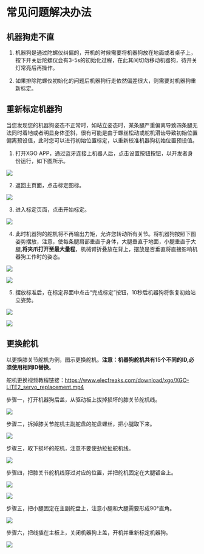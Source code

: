 ﻿---
sidebar_position: 9
sidebar_label: FAQ
---

# 常见问题解决办法

## 机器狗走不直

1. 机器狗是通过陀螺仪纠偏的，开机的时候需要将机器狗放在地面或者桌子上，按下开关后陀螺仪会有3-5s的初始化过程，在此其间切勿移动机器狗，待开关灯常亮后再操作。

2. 如果排除陀螺仪初始化的问题后机器狗行走依然偏差很大，则需要对机器狗重新标定。

## 重新标定机器狗

当您发现您的机器狗姿态不正常时，如站立姿态时，某条腿严重偏离导致四条腿无法同时着地或者明显身体歪斜，很有可能是由于螺丝松动或舵机滑齿导致初始位置偏离预设值，此时您可以进行初始位置标定，以重新校准机器狗初始位置预设值。

1. 打开XGO APP，通过蓝牙连接上机器人后，点击设置按钮按钮，以开发者身份运行，如下图所示。

![](https://wiki-media-ef.oss-cn-hongkong.aliyuncs.com/docs/microbit/robot/xgo-robot-kit-v2/images/microbit-xgo-lite2-faq-04.png)

2. 返回主页面，点击标定图标。

![](https://wiki-media-ef.oss-cn-hongkong.aliyuncs.com/docs/microbit/robot/xgo-robot-kit-v2/images/microbit-xgo-lite2-faq-05.png)

3. 进入标定页面，点击开始标定。

![](https://wiki-media-ef.oss-cn-hongkong.aliyuncs.com/docs/microbit/robot/xgo-robot-kit-v2/images/microbit-xgo-lite2-faq-07.png)

4. 此时机器狗的舵机将不再输出力矩，允许您转动所有关节。将机器狗按照下图姿势摆放，注意，使每条腿肩部垂直于身体，大腿垂直于地面，小腿垂直于大腿,**将夹爪打开至最大量程**，机械臂折叠放在背上，摆放是否垂直将直接影响机器狗工作时的姿态。

![](https://wiki-media-ef.oss-cn-hongkong.aliyuncs.com/docs/microbit/robot/xgo-robot-kit-v2/images/microbit-xgo-lite2-faq-01.png)

![](https://wiki-media-ef.oss-cn-hongkong.aliyuncs.com/docs/microbit/robot/xgo-robot-kit-v2/images/microbit-xgo-lite2-faq-02.png)

5. 摆放标准后，在标定界面中点击“完成标定”按钮，10秒后机器狗将恢复初始站立姿势。

![](https://wiki-media-ef.oss-cn-hongkong.aliyuncs.com/docs/microbit/robot/xgo-robot-kit-v2/images/microbit-xgo-lite2-faq-06.png)

![](https://wiki-media-ef.oss-cn-hongkong.aliyuncs.com/docs/microbit/robot/xgo-robot-kit-v2/images/microbit-xgo-lite2-faq-03.png)

## 更换舵机

以更换膝关节舵机为例，图示更换舵机。**注意：机器狗舵机共有15个不同的ID,必须使用相同ID替换**。

舵机更换视频教程链接：https://www.elecfreaks.com/download/xgo/XGO-LITE2_servo_replacement.mp4

步骤一，打开机器狗后盖，从驱动板上拔掉损坏的膝关节舵机线。

![](https://wiki-media-ef.oss-cn-hongkong.aliyuncs.com/docs/microbit/robot/xgo-robot-kit-v2/images/microbit-xgo-lite2-faq-08.png)



步骤二，拆掉膝关节舵机主副舵盘的舵盘螺丝，把小腿取下来。

![](https://wiki-media-ef.oss-cn-hongkong.aliyuncs.com/docs/microbit/robot/xgo-robot-kit-v2/images/microbit-xgo-lite2-faq-09.png)



步骤三，取下损坏的舵机，注意不要使劲拉扯舵机线。

![](https://wiki-media-ef.oss-cn-hongkong.aliyuncs.com/docs/microbit/robot/xgo-robot-kit-v2/images/microbit-xgo-lite2-faq-10.png)

步骤四，把膝关节舵机线穿过对应的位置，并把舵机固定在大腿钣金上。

![](https://wiki-media-ef.oss-cn-hongkong.aliyuncs.com/docs/microbit/robot/xgo-robot-kit-v2/images/microbit-xgo-lite2-faq-11.png)



![](https://wiki-media-ef.oss-cn-hongkong.aliyuncs.com/docs/microbit/robot/xgo-robot-kit-v2/images/microbit-xgo-lite2-faq-12.png)



步骤五，把小腿固定在主副舵盘上，注意小腿和大腿需要形成90°直角。

![](https://wiki-media-ef.oss-cn-hongkong.aliyuncs.com/docs/microbit/robot/xgo-robot-kit-v2/images/microbit-xgo-lite2-faq-13.png)



步骤六，把线插在主板上，关闭机器狗上盖，开机并重新标定机器狗。

![](https://wiki-media-ef.oss-cn-hongkong.aliyuncs.com/docs/microbit/robot/xgo-robot-kit-v2/images/microbit-xgo-lite2-faq-14.png)
